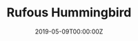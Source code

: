 ---
title: Rufous Hummingbird
summary: On 2019-05-09
date: "2019-05-09T00:00:00Z"

# Optional external URL for project (replaces project detail page).
# external_link: https://soundcloud.com/sunny-tseng-927964029

image:
  focal_point: Smart
---